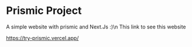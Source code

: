 # Prismic Project

A simple website with prismic and Next.Js :)\n
This link to see this website

https://try-prismic.vercel.app/
